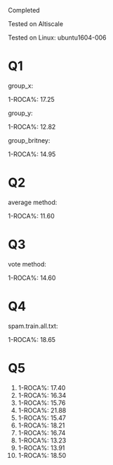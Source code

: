 Completed

Tested on Altiscale

Tested on Linux: ubuntu1604-006

# Q1
group_x:

1-ROCA%: 17.25

group_y:

1-ROCA%: 12.82

group_britney:

1-ROCA%: 14.95
# Q2
average method:

1-ROCA%: 11.60
# Q3
vote method:

1-ROCA%: 14.60
# Q4
spam.train.all.txt:

1-ROCA%: 18.65
# Q5
1. 1-ROCA%: 17.40
2. 1-ROCA%: 16.34
3. 1-ROCA%: 15.76
4. 1-ROCA%: 21.88
5. 1-ROCA%: 15.47
6. 1-ROCA%: 18.21
7. 1-ROCA%: 16.74
8. 1-ROCA%: 13.23
9. 1-ROCA%: 13.91
10. 1-ROCA%: 18.50
